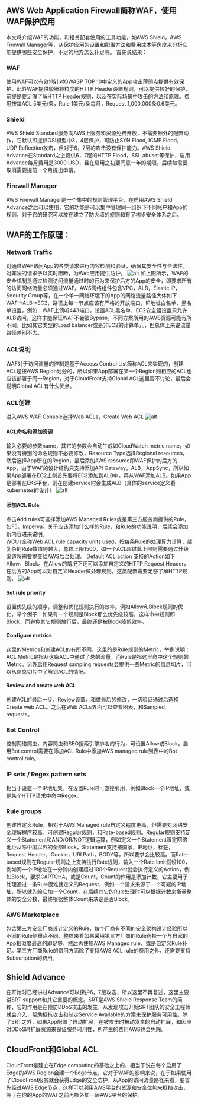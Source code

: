 ## AWS Web Application Firewall简称WAF，使用WAF保护应用
本文将介绍WAF的功能，和相关配套使用的工具功能，如AWS Shield，AWS Firewall Manager等，从保护应用的设置和配置方法和费用成本等角度来分析它能提供哪些安全保护，不足的地方怎么补足等。
首先说结果：
### WAF
使用WAF可以有效地针对OWASP TOP 10中定义的App攻击薄弱点提供有效保护，此外WAF提供较细颗粒度的HTTP Header设置规则，可以提供较好的保护，前提是要足够了解HTTP Header规则，以及在实际场景中攻击的方法和原理。费用按每ACL 5美元/条，Rule 1美元/条每月，Request 1,000,000条0.6美元。
### Shield
AWS Shield Standard服务向AWS上服务和资源免费开放，不需要额外的配置动作，它默认即提供OSI模型中3，4层保护，可防止SYN Flood, ICMP Flood，UDP Reflection攻击，但对于6，7层的攻击没有保护能力。AWS Shield Advance在Standard之上提供6，7层的HTTP Flood，SSL abuset等保护，启用Advance每月费用是3000 USD，且在启用之初要同意一年的期限，后续如需要取消需要提前一个月提出申请。
### Firewall Manager
AWS Firewall Manager是一个集中的规则管理平台，在启用AWS Shield Advance之后可以使用，它的功能是可以集中管理同一组织下不同帐户和App的规则，对于它的研究可以放在建立了防火墙的规则和有了初步安全体系之后。
## WAF的工作原理：
### Network Traffic
对通过WAF访问App的各类请求进行内容检测和验证，确保其安全性与合法性，对非法的请求予以实时阻断，为Web应用提供防护。
![alt](https://github.com/john-h-luo/app_security/blob/main/screenshot/waf.png?raw=true)
如上图所示，WAF的安全机制是通过检测访问流量通过时的行为来保护后方的App的安全，即要求所有的访问网络流量必须通过WAF。AWS网络组件包含VPC，ALB，Elastic IP，Security Group等，在一个单一网络环境下的App的网络流量路径大体如下：WAF->ALB->EC2，路径上每一节点应该有严格的开放端口，IP地址白名单、黑名单设置，例如：WAF上侦听443端口，设置ACL黑名单，EC2安全组设置只允许ALB访问，这样才能保证WAF不会被Bypass。不同方案所用的AWS资源可能有所不同，比如其它类型的Load balancer或是非EC2的计算单元，但总体上来说流量路径差别不大。
### ACL说明
WAF对于访问流量的控制是基于Access Control List简称ACL来实现的，创建ACL是按AWS Region划分的，所以如果App部署在某一个Region则相应的ACL也应该部署于同一Region，对于CloudFront支持Global ACL这里暂不讨论，最后会说明Global ACL有什么优点。
### ACL创建
进入AWS WAF Console选择Web ACLs，Create Web ACL
![alt](https://raw.githubusercontent.com/john-h-luo/app_security/main/screenshot/create_acl.PNG)
#### ACL命名和添加资源
输入必要的参数name，其它的参数会自动生成如CloudWatch metric name，如果没有特别的命名规则不必要修改，Resource Type选择Regional resources，然后选择App所在的Region，最后添加AWS resource即WAF保护的后方的App，由于WAF的设计结构只支持添加API Gateway，ALB，AppSync，所以如果App部署在EC2上则首先要将EC2添加到ALB中，再从WAF添加ALB。如果App是部署在EKS平台，则在创建service时会生成ALB（具体的service定义看kubernetes的设计）
![alt](https://github.com/john-h-luo/app_security/blob/main/screenshot/add_resource.PNG?raw=true)
#### 添加ACL Rule
点击Add rules可选择添加AWS Managed Rules或是第三方服务商提供的Rule，如F5，Imperva。关于应该添加什么样的Rule，和Rule的功能说明，后续会添加新内容进来说明。\
WCUs全称Web ACL rule capacity units used，按每条Rule的处理算力计算，越复杂的Rule数值则越大，总体上限1500，如一个ACL超过此上限则需要通过升级渠道将需要提交给AWS后台处理。
Default ACL action
支持的Action如下Allow，Block。在Allow的情况下还可以添加自定义的HTTP Request Header，在后方的App可以对自定义Header做处理规则，这类配置需要足够了解HTTP规则。
![alt](https://github.com/john-h-luo/app_security/blob/main/screenshot/add_rules.PNG?raw=true)
#### Set rule priority
设置优先级的顺序，调整和优化规则执行的效率。例如Allow和Block规则的优化，举个例子：如果有一个规则是Block那么优先级较高，这样命中规则即Block，而避免其它规则放行后，最终还是被Block降低效率。
#### Configure metrics
这里的Metrics和创建ACL的有所不同，这里的是Rule规则的Metric，举例说明：ACL Metric是指从这条ACL中通过了总的流量，而Rule是指这里命中这个规则的Metric。另外启用Request sampling requests会提供一些Metric的信息切片，可以从信息切片中了解到ACL的情况。
#### Review and create web ACL
创建ACL的最后一步，Review设置，和做最后的修改，一切验证通过后选择Create web ACL。之后在Web ACLs界面可以查看图表，和Sampled requests。
### Bot Control
控制网络爬虫，内容爬虫和SEO搜索引擎排名的行为，可设置Allow或Block。启用Bot control需要在添加ACL Rule中添加AWS managed rule列表中的Bot control rule。
### IP sets / Regex pattern sets
相当于设置一个IP地址集，在设置Rule时可直接引用，例如Block一个IP地址，或是某个HTTP请求中命中Regex。
### Rule groups
创建自定义Rule，相对于AWS Managed rule自定义程度更高，但需要对网络安全理解程序较高。可创建Regular规则，和Rate-based规则。Regular规则支持定义一个Statement和AND/OR/NOT逻辑运算，例如定义一个Statement限定网络地址从除中国以外的全部Block，Statement支持按国家，IP地址，标签，Request Header，Cookie，URI Path，BODY等，所以要求会比较高。而Rate-based规则在Regular规则之上支持执行Rate规则，输入一个Rate limit假设100，例如同一个IP地址在一分钟内创建超过100个Request就会执行定义的Action，例如Block，要求CAPTCHA，或是Count，Count的作用是添加计数，它主要用于处理通过一条Rule很难就定义的Request，例如一个请求来源于一个可疑的IP地址，所以就先给它加一个Count，在后续其它的Rule处理时可以根据计数来衡量整体的安全分数，最终根据整体Count来决定是否Block。
### AWS Marketplace
包含第三方安全厂商设计定义的Rule，每个厂商有不同的安全架构设计经验所以不同的Rule侧重点不同，整体来看如果采用第三方厂商的Rule选择一个与自家的App相似度最高的即足够，然后再使用AWS Managed rule，或是自定义Rule补足。第三方厂商Rule的费用方面除了支持AWS ACL rule的费用之外，还需要支持Subscription的费用。
## Shield Advance
在开始时已经讲过Advance可以保护6，7层攻击，所以这里不再复述，这里主要讲SRT support和其它重要的概念。SRT是AWS Shield Response Team的简称，它的作用是在预防DDoS攻击的发生，从发现攻击开始SRT团队的安全工程师就会介入，帮助抵抗攻击和制定Service Available的方案来保护服务可用性。除了SRT之外，如果App配置了自动扩展，在被攻击时被动发生的自动扩展，和因应对DDoS时扩展资源来保证服务可用性，所产生的费用AWS也会免除。
## CloudFront和Global ACL
CloudFront是建立在Edge computing的基础之上的，相当于说在每个启用了Edge的AWS Region会建一个Edge节点。它对于WAF的影响来说，在于如果使用了CloudFront服务就会获得Edge的安全防护，从App的访问流量路径来看，要首先经过AWS Edge节点，这样可以利用AWS平台的资源和安全优势来抵挡攻击，等于在你的App的WAF之前再额外加一层AWS平台的保护。
